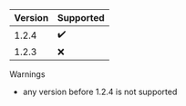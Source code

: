 | Version | Supported          |
| ------- | ------------------ |
|  1.2.4  | :heavy_check_mark: |
|  1.2.3  | :x: |

Warnings

- any version before 1.2.4 is not supported
